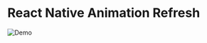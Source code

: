 # React Native Animation Refresh

![Demo](https://github.com/chitraket/animation/blob/main/src/animation-refresh/demo.gif)
